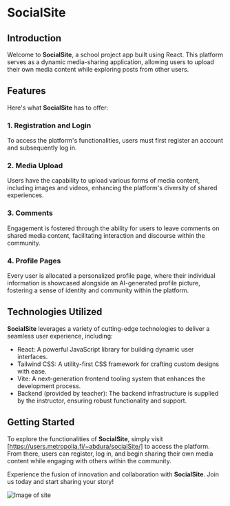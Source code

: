 # SocialSite

## Introduction

Welcome to **SocialSite**, a school project app built using React. This platform serves as a dynamic media-sharing application, allowing users to upload their own media content while exploring posts from other users.

## Features

Here's what **SocialSite** has to offer:

### 1. Registration and Login

To access the platform's functionalities, users must first register an account and subsequently log in.

### 2. Media Upload

Users have the capability to upload various forms of media content, including images and videos, enhancing the platform's diversity of shared experiences.

### 3. Comments

Engagement is fostered through the ability for users to leave comments on shared media content, facilitating interaction and discourse within the community.

### 4. Profile Pages

Every user is allocated a personalized profile page, where their individual information is showcased alongside an AI-generated profile picture, fostering a sense of identity and community within the platform.

## Technologies Utilized

**SocialSite** leverages a variety of cutting-edge technologies to deliver a seamless user experience, including:

- React: A powerful JavaScript library for building dynamic user interfaces.
- Tailwind CSS: A utility-first CSS framework for crafting custom designs with ease.
- Vite: A next-generation frontend tooling system that enhances the development process.
- Backend (provided by teacher): The backend infrastructure is supplied by the instructor, ensuring robust functionality and support.

## Getting Started

To explore the functionalities of **SocialSite**, simply visit [https://users.metropolia.fi/~abdura/socialSite/] to access the platform. From there, users can register, log in, and begin sharing their own media content while engaging with others within the community.

Experience the fusion of innovation and collaboration with **SocialSite**. Join us today and start sharing your story!

![Image of site](../socialSite/projImg.png)
